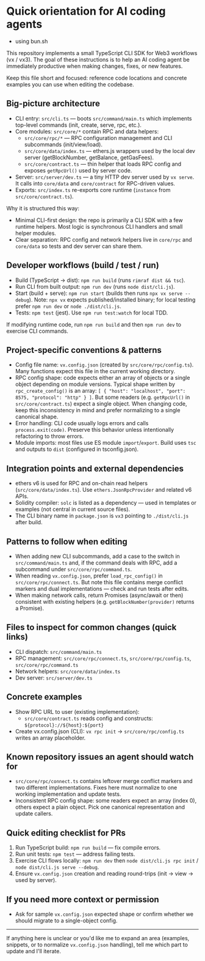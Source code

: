 <!-- .github/copilot-instructions.md - guidance for AI coding agents working on the VX repo -->
# Quick orientation for AI coding agents

- using bun.sh

This repository implements a small TypeScript CLI SDK for Web3 workflows (vx / vx3). The goal of these instructions is to help an AI coding agent be immediately productive when making changes, fixes, or new features.

Keep this file short and focused: reference code locations and concrete examples you can use when editing the codebase.

## Big-picture architecture
- CLI entry: `src/cli.ts` — boots `src/command/main.ts` which implements top-level commands (init, create, serve, rpc, etc.).
- Core modules: `src/core/*` contain RPC and data helpers:
  - `src/core/rpc/*` — RPC configuration management and CLI subcommands (init/view/load).
  - `src/core/data/index.ts` — ethers.js wrappers used by the local dev server (getBlockNumber, getBalance, getGasFees).
  - `src/core/contract.ts` — thin helper that loads RPC config and exposes `getRpcUrl()` used by server code.
- Server: `src/server/dev.ts` — a tiny HTTP dev server used by `vx serve`. It calls into `core/data` and `core/contract` for RPC-driven values.
- Exports: `src/index.ts` re-exports core runtime (`instance` from `src/core/contract.ts`).

Why it is structured this way:
- Minimal CLI-first design: the repo is primarily a CLI SDK with a few runtime helpers. Most logic is synchronous CLI handlers and small helper modules.
- Clear separation: RPC config and network helpers live in `core/rpc` and `core/data` so tests and dev server can share them.

## Developer workflows (build / test / run)
- Build (TypeScript -> dist): `npm run build` (runs `rimraf dist && tsc`).
- Run CLI from built output: `npm run dev` (runs `node dist/cli.js`).
- Start (build + serve): `npm run start` (builds then runs `npx vx serve --debug`). Note: `npx vx` expects published/installed binary; for local testing prefer `npm run dev` or `node ./dist/cli.js`.
- Tests: `npm test` (jest). Use `npm run test:watch` for local TDD.

If modifying runtime code, run `npm run build` and then `npm run dev` to exercise CLI commands.

## Project-specific conventions & patterns
- Config file name: `vx.config.json` (created by `src/core/rpc/config.ts`). Many functions expect this file in the current working directory.
- RPC config shape: code expects either an array of objects or a single object depending on module versions. Typical shape written by `rpc_create_config()` is an array: `[ { "host": "localhost", "port": 8575, "protocol": "http" } ]`. But some readers (e.g. `getRpcUrl()` in `src/core/contract.ts`) expect a single object. When changing code, keep this inconsistency in mind and prefer normalizing to a single canonical shape.
- Error handling: CLI code usually logs errors and calls `process.exit(code)`. Preserve this behavior unless intentionally refactoring to throw errors.
- Module imports: most files use ES module `import`/`export`. Build uses `tsc` and outputs to `dist` (configured in tsconfig.json).

## Integration points and external dependencies
- ethers v6 is used for RPC and on-chain read helpers (`src/core/data/index.ts`). Use `ethers.JsonRpcProvider` and related v6 APIs.
- Solidity compiler: `solc` is listed as a dependency — used in templates or examples (not central in current source files).
- The CLI binary name in `package.json` is `vx3` pointing to `./dist/cli.js` after build.

## Patterns to follow when editing
- When adding new CLI subcommands, add a case to the switch in `src/command/main.ts` and, if the command deals with RPC, add a subcommand under `src/core/rpc/command.ts`.
- When reading `vx.config.json`, prefer `load_rpc_config()` in `src/core/rpc/connect.ts`. But note this file contains merge conflict markers and dual implementations — check and run tests after edits.
- When making network calls, return Promises (async/await or then) consistent with existing helpers (e.g. `getBlockNumber(provider)` returns a Promise<number>).

## Files to inspect for common changes (quick links)
- CLI dispatch: `src/command/main.ts`
- RPC management: `src/core/rpc/connect.ts`, `src/core/rpc/config.ts`, `src/core/rpc/command.ts`
- Network helpers: `src/core/data/index.ts`
- Dev server: `src/server/dev.ts`

## Concrete examples
- Show RPC URL to user (existing implementation):
  - `src/core/contract.ts` reads config and constructs: `${protocol}://${host}:${port}`
- Create vx.config.json (CLI): `vx rpc init` -> `src/core/rpc/config.ts` writes an array placeholder.

## Known repository issues an agent should watch for
- `src/core/rpc/connect.ts` contains leftover merge conflict markers and two different implementations. Fixes here must normalize to one working implementation and update tests.
- Inconsistent RPC config shape: some readers expect an array (index 0), others expect a plain object. Pick one canonical representation and update callers.

## Quick editing checklist for PRs
1. Run TypeScript build: `npm run build` — fix compile errors.
2. Run unit tests: `npm test` — address failing tests.
3. Exercise CLI flows locally: `npm run dev` then `node dist/cli.js rpc init` / `node dist/cli.js serve --debug`.
4. Ensure `vx.config.json` creation and reading round-trips (init -> view -> used by server).

## If you need more context or permission
- Ask for sample `vx.config.json` expected shape or confirm whether we should migrate to a single-object config.

---
If anything here is unclear or you'd like me to expand an area (examples, snippets, or to normalize `vx.config.json` handling), tell me which part to update and I'll iterate.
